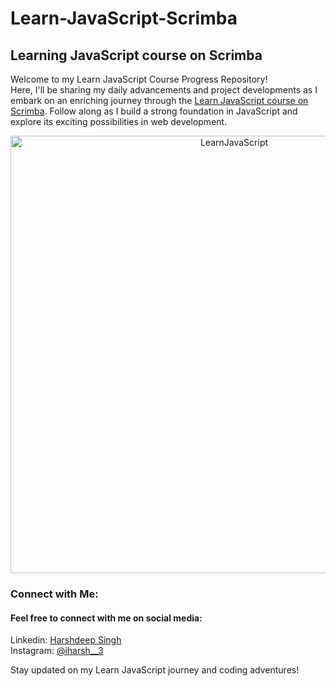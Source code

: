 # Learn-JavaScript-Scrimba
## Learning JavaScript course on Scrimba 


Welcome to my Learn JavaScript Course Progress Repository! <br>
Here, I'll be sharing my daily advancements and project developments as I embark on an enriching journey through the [Learn JavaScript course on Scrimba](https://scrimba.com/learn/learnjavascript). Follow along as I build a strong foundation in JavaScript and explore its exciting possibilities in web development.<br>

<p align="center">
  <a href="https://scrimba.com/learn/learnjavascript" ><img src="https://scrimba.com/static/art/scrimba-og-image.png" alt="LearnJavaScript" width="700"> </a>
</p>

### Connect with Me:
#### Feel free to connect with me on social media:

Linkedin: [Harshdeep Singh](https://www.linkedin.com/in/harshdeepsingh-/) <br>
Instagram: [@iharsh__3](https://www.instagram.com/iharsh__3/)

Stay updated on my Learn JavaScript journey and coding adventures!
